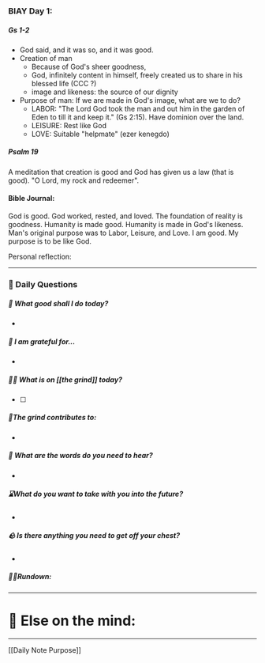 
### BIAY Day 1:
##### Gs 1-2
- God said, and it was so, and it was good.
- Creation of man
	- Because of God's sheer goodness,
	- God, infinitely content in himself, freely created us to share in his blessed life (CCC ?) 
	- image and likeness: the source of our dignity
- Purpose of man: If we are made in God's image, what are we to do?
	- LABOR: "The Lord God took the man and out him in the garden of Eden to till it and keep it." (Gs 2:15). Have dominion over the land. 
	- LEISURE: Rest like God
	- LOVE: Suitable "helpmate" (ezer kenegdo)
##### Psalm 19 
A meditation that creation is good and God has given us a law (that is good). "O Lord, my rock and redeemer".
#### Bible Journal:
God is good. God worked, rested, and loved.
The foundation of reality is goodness. 
Humanity is made good. Humanity is made in God's likeness. Man's original purpose was to Labor, Leisure, and Love.
I am good. My purpose is to be like God.

Personal reflection:


---
###  📅 Daily Questions 

##### 💛 What good shall I do today?
- 
##### 💌 I am grateful for...
- 
##### 🤾‍♀️ What is on [[the grind]] today?
 - [ ]  
##### 🧱The grind contributes to:
- 
##### 💭 What are the words do you need to hear?
- 
##### ⌛What do you want to take with you into the future?
- 
##### 🪨 Is there anything you need to get off your chest?
- 
##### 🏃‍♂️Rundown:


---
# 📝 Else on the mind:

---

[[Daily Note Purpose]]